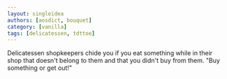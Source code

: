 ```yaml
---
layout: singleidea
authors: [aosdict, bouquet]
category: [vanilla]
tags: [delicatessen, tdttoe]
---
```

Delicatessen shopkeepers chide you if you eat something while in their shop that doesn't belong to them and that you didn't buy from them. "Buy something or get out!"
